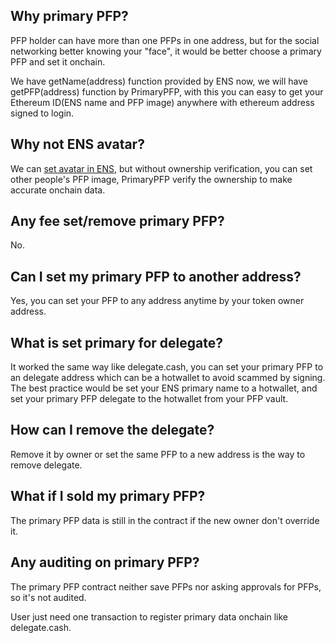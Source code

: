 ## Why primary PFP?

PFP holder can have more than one PFPs in one address, but for the social networking better knowing your "face", it would be better choose a primary PFP and set it onchain.

We have getName(address) function provided by ENS now, we will have getPFP(address) function by PrimaryPFP, with this you can easy to get your Ethereum ID(ENS name and PFP image) anywhere with ethereum address signed to login.

## Why not ENS avatar?

We can [set avatar in ENS](https://medium.com/@brantly.eth/step-by-step-guide-to-setting-an-nft-as-your-ens-profile-avatar-3562d39567fc), but without ownership verification, you can set other people's PFP image, PrimaryPFP verify the ownership to make accurate onchain data.

## Any fee set/remove primary PFP?

No.

## Can I set my primary PFP to another address?

Yes, you can set your PFP to any address anytime by your token owner address.

## What is set primary for delegate?

It worked the same way like delegate.cash, you can set your primary PFP to an delegate address which can be a hotwallet to avoid scammed by signing.
The best practice would be set your ENS primary name to a hotwallet, and set your primary PFP delegate to the hotwallet from your PFP vault.

## How can I remove the delegate?

Remove it by owner or set the same PFP to a new address is the way to remove delegate.

## What if I sold my primary PFP?

The primary PFP data is still in the contract if the new owner don't override it.

## Any auditing on primary PFP?

The primary PFP contract neither save PFPs nor asking approvals for PFPs, so it's not audited.

User just need one transaction to register primary data onchain like delegate.cash.
